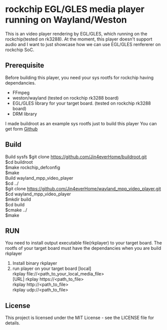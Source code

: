 # rockchip EGL/GLES media player running on Wayland/Weston
This is an video player rendering by EGL/GLES, which running on the rockchip(tested on rk3288).
At the moment, this player doesn't support audio and I want to just showcase how we can use EGL/GLES renfererer on rockchip SoC.

## Prerequisite
Before building this player, 
you need your sys rootfs for rockchip having dependancies.
- FFmpeg
- weston/wayland (tested on rockchip rk3288 board)
- EGL/GLES library for your target board. (tested on rockchip rk3288 board)
- DRM library

I made buildroot as an example sys rootfs just to build this player
You can get form
[Github](https://github.com/Jin4everHome/buildroot.git)

## Build
Build sysfs
$git clone https://github.com/Jin4everHome/buildroot.git  
$cd buildroot  
$make rockchip_defconfig  
$make  
Build wayland_mpp_video_player  
$cd ../  
$git clone https://github.com/Jin4everHome/wayland_mpp_video_player.git  
$cd wayland_mpp_video_player  
$mkdir build  
$cd build  
$cmake ../  
$make  

## RUN
You need to install output executable file(rkplayer) to your target board.
The rootfs of your target board must have the dependancies when you are build rkplayer

1. Install binary rkplayer
2. run player on your target board
  [local]  
     rkplay file://<path_to_your_local_media_file>  
  [URL]
     rkplay https://<path_to_file>  
     rkplay http://<path_to_file>  
     rkplay udp://<path_to_file>    

## License
This project is licensed under the MIT License - see the LICENSE file for details.




    

